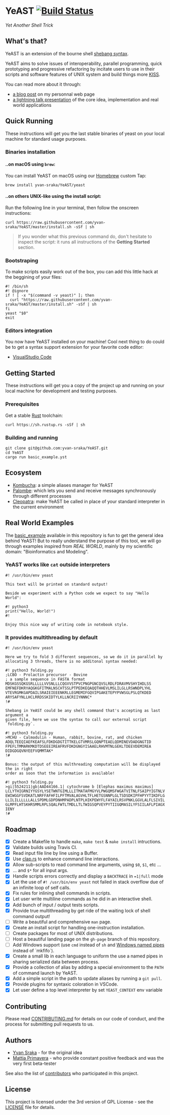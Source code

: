 <!-- cargo-sync-readme start -->

YeAST [![Build Status](https://travis-ci.org/yvan-sraka/YeAST.svg?branch=master)](https://travis-ci.org/yvan-sraka/YeAST)
=========================================================================================================================

*Yet Another Shell Trick*

What's that?
------------

YeAST is an extension of the bourne shell [shebang
syntax](https://en.wikipedia.org/wiki/Shebang_(Unix)).

YeAST aims to solve issues of interoperability, parallel programming,
quick prototyping and progressive refactoring by incitate users to use
in their scripts and software features of UNIX system and build things
more [KISS](https://en.wikipedia.org/wiki/KISS_principle).

You can read more about it through:

-   [a blog post](https://yvan-sraka.github.io/1970/01/05/yeast.html) on
    my personnal web page
-   [a lightning talk
    presentation](https://raw.githubusercontent.com/yvan-sraka/yvan-sraka.github.io/master/YeAST.pdf)
    of the core idea, implementation and real world applications

Quick Running
-------------

These instructions will get you the last stable binaries of yeast on
your local machine for standard usage purposes.

### Binaries installation

#### ..on macOS using `brew`:

You can install YeAST on macOS using our [Homebrew](https://brew.sh/)
custom Tap:

``` {.shell}
brew install yvan-sraka/YeAST/yeast
```

#### ..on others UNIX-like using the install script:

Run the following line in your terminal, then follow the onscreen
instructions:

``` {.shell}
curl https://raw.githubusercontent.com/yvan-sraka/YeAST/master/install.sh -sSf | sh
```

> If you wonder what this previous command do, don't hesitate to inspect
> the script: it runs all instructions of the **Getting Started**
> section.

### Bootstraping

To make scripts easily work out of the box, you can add this little hack
at the beggining of your files:

``` {.shell}
#! /bin/sh
#! @ignore
if ! [ -x "$(command -v yeast)" ]; then
  curl "https://raw.githubusercontent.com/yvan-sraka/YeAST/master/install.sh" -sSf | sh
fi
yeast "$0"
exit
```

### Editors integration

You now have YeAST installed on your machine! Cool next thing to do
could be to get a syntax support extension for your favorite code
editor:

-   [VisualStudio
    Code](https://marketplace.visualstudio.com/items?itemName=yvan-sraka.yeast)

Getting Started
---------------

These instructions will get you a copy of the project up and running on
your local machine for development and testing purposes.

### Prerequisites

Get a stable [Rust](https://www.rust-lang.org/) toolchain:

``` {.shell}
curl https://sh.rustup.rs -sSf | sh
```

### Building and running

``` {.shell}
git clone git@github.com:yvan-sraka/YeAST.git
cd YeAST
cargo run basic_example.yst
```

Ecosystem
---------

-   [Kombucha](https://github.com/yvan-sraka/Kombucha): a simple aliases
    manager for YeAST
-   [Palombe](https://github.com/yvan-sraka/Palombe): which lets you
    send and receive messages synchronously through different processes
-   [Cleopatra](https://github.com/yvan-sraka/Cleopatra): make YeAST be
    called in place of your standard interpreter in the current
    environment

Real World Examples
-------------------

The
[basic\_example](https://github.com/yvan-sraka/YeAST/blob/master/basic_example.yst)
available in this repository is fun to get the general idea behind
YeAST! But to really understand the purpose of this tool, we will go
through examples inspired from *REAL WORLD*, mainly by my scientific
domain: "Bioinformatics and Modeling".

### YeAST works like `cat` outside interpreters

``` {.yeast}
#! /usr/bin/env yeast

This text will be printed on standard output!

Beside we experiment with a Python code we expect to say "Hello World":

#! python3
print("Hello, World!")
#!

Enjoy this nice way of writing code in notebook style.
```

### It provides multithreading by default

``` {.yeast}
#! /usr/bin/env yeast

Here we try to fold 3 different sequences, so we do it in parallel by
allocating 3 threads, there is no additonal syntax needed:

#! python3 folding.py
;LCBO - Prolactin precursor - Bovine
; a sample sequence in FASTA format
MDSKGSSQKGSRLLLLLVVSNLLLCQGVVSTPVCPNGPGNCQVSLRDLFDRAVMVSHYIHDLSS
EMFNEFDKRYAQGKGFITMALNSCHTSSLPTPEDKEQAQQTHHEVLMSLILGLLRSWNDPLYHL
VTEVRGMKGAPDAILSRAIEIEEENKRLLEGMEMIFGQVIPGAKETEPYPVWSGLPSLQTKDED
ARYSAFYNLLHCLRRDSSKIDTYLKLLNCRIIYNNNC*
!#

Shebang in YeAST could be any shell command that's accepting as last argument a
given file, here we use the syntax to call our external script `folding.py`.

#! python3 folding.py
>MCHU - Calmodulin - Human, rabbit, bovine, rat, and chicken
ADQLTEEQIAEFKEAFSLFDKDGDGTITTKELGTVMRSLGQNPTEAELQDMINEVDADGNGTID
FPEFLTMMARKMKDTDSEEEIREAFRVFDKDGNGYISAAELRHVMTNLGEKLTDEEVDEMIREA
DIDGDGQVNYEEFVQMMTAK*
!#

Bonus: the output of this multhreading computation will be displayed the in right
order as soon that the information is available!

#! python3 folding.py
>gi|5524211|gb|AAD44166.1| cytochrome b [Elephas maximus maximus]
LCLYTHIGRNIYYGSYLYSETWNTGIMLLLITMATAFMGYVLPWGQMSFWGATVITNLFSAIPYIGTNLV
EWIWGGFSVDKATLNRFFAFHFILPFTMVALAGVHLTFLHETGSNNPLGLTSDSDKIPFHPYYTIKDFLG
LLILILLLLLLALLSPDMLGDPDNHMPADPLNTPLHIKPEWYFLFAYAILRSVPNKLGGVLALFLSIVIL
GLMPFLHTSKHRSMMLRPLSQALFWTLTMDLLTLTWIGSQPVEYPYTIIGQMASILYFSIILAFLPIAGX
IENY
!#
```

Roadmap
-------

-   [x] Create a Makefile to handle `make`, `make test` & `make install`
    intructions.
-   [x] Validate builds using Travis CI.
-   [x] Read input file line by line using a Buffer.
-   [x] Use [clap.rs](https://github.com/kbknapp/clap-rs) to enhance
    command line interactions.
-   [x] Allow sub-scripts to read command line arguments, using `$0`,
    `$1`, etc ...
-   [x] ... and `$*` for all input args.
-   [x] Handle scripts errors correctly and display a `BACKTRACE` in
    `=1|full` mode
-   [x] Let the use of `#! /usr/bin/env yeast` not failed in stack
    overflow due of an infinite loop of self calls.
-   [x] Fix rules for inlining shell commands in scripts.
-   [x] Let user write multiline commands as he did in an interactive
    shell.
-   [x] Add bunch of input / output tests scripts.
-   [x] Provide true multithreading by get ride of the waiting lock of
    shell command output!
-   [ ] Write a beautiful and comprehensive `man` page.
-   [x] Create an install script for handling one-instruction
    installation.
-   [ ] Create packages for most of UNIX distributions.
-   [ ] Host a beautiful landing page on the `gh-page` branch of this
    repository.
-   [ ] Add Windows support (use `cmd` instead of `sh` and [Windows
    named
    pipes](https://msdn.microsoft.com/en-us/library/windows/desktop/aa365590(v=vs.85).aspx)
    instead of `mkfifo`).
-   [x] Create a small lib in each language to uniform the use a named
    pipes in sharing serialized data between process.
-   [x] Provide a collection of alias by adding a special environment to
    the `PATH` of command launch by YeAST.
-   [x] Add a simple script in the path to update aliases by running a
    `git pull`.
-   [x] Provide plugins for syntaxic coloration in VSCode.
-   [x] Let user define a top level interpreter by set `YEAST_CONTEXT`
    env variable

Contributing
------------

Please read
[CONTRIBUTING.md](https://github.com/yvan-sraka/YeAST/blob/master/CONTRIBUTING.md)
for details on our code of conduct, and the process for submitting pull
requests to us.

Authors
-------

-   [Yvan Sraka](https://github.com/yvan-sraka) - for the original idea
-   [Mattia Primavera](https://github.com/MattiaPrimavera/) - who
    provide constant positive feedback and was the very first
    beta-tester

See also the list of
[contributors](https://github.com/yvan-sraka/YeAST/graphs/contributors)
who participated in this project.

License
-------

This project is licensed under the 3rd version of GPL License - see the
[LICENSE](https://github.com/yvan-sraka/YeAST/blob/master/LICENSE) file
for details.

<!-- cargo-sync-readme end -->
